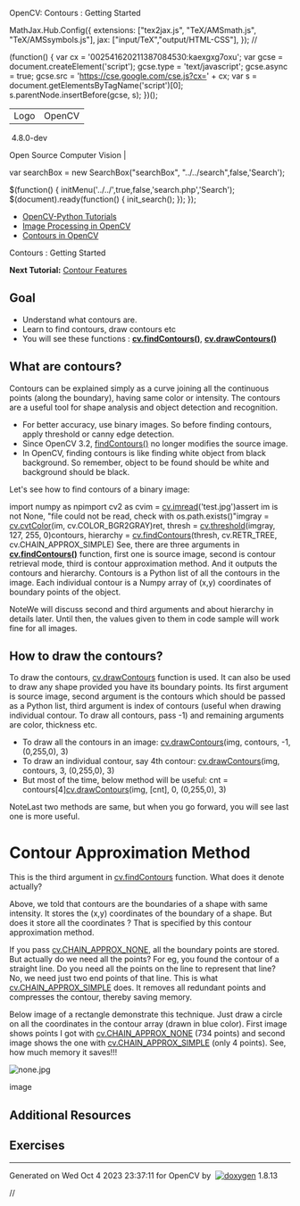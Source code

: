 

OpenCV: Contours : Getting Started

 MathJax.Hub.Config({
 extensions: ["tex2jax.js", "TeX/AMSmath.js", "TeX/AMSsymbols.js"],
 jax: ["input/TeX","output/HTML-CSS"],
});
//<![CDATA[
MathJax.Hub.Config(
{
 TeX: {
 Macros: {
 matTT: [ "\\[ \\left|\\begin{array}{ccc} #1 & #2 & #3\\\\ #4 & #5 & #6\\\\ #7 & #8 & #9 \\end{array}\\right| \\]", 9],
 fork: ["\\left\\{ \\begin{array}{l l} #1 & \\mbox{#2}\\\\ #3 & \\mbox{#4}\\\\ \\end{array} \\right.", 4],
 forkthree: ["\\left\\{ \\begin{array}{l l} #1 & \\mbox{#2}\\\\ #3 & \\mbox{#4}\\\\ #5 & \\mbox{#6}\\\\ \\end{array} \\right.", 6],
 forkfour: ["\\left\\{ \\begin{array}{l l} #1 & \\mbox{#2}\\\\ #3 & \\mbox{#4}\\\\ #5 & \\mbox{#6}\\\\ #7 & \\mbox{#8}\\\\ \\end{array} \\right.", 8],
 vecthree: ["\\begin{bmatrix} #1\\\\ #2\\\\ #3 \\end{bmatrix}", 3],
 vecthreethree: ["\\begin{bmatrix} #1 & #2 & #3\\\\ #4 & #5 & #6\\\\ #7 & #8 & #9 \\end{bmatrix}", 9],
 cameramatrix: ["#1 = \\begin{bmatrix} f\_x & 0 & c\_x\\\\ 0 & f\_y & c\_y\\\\ 0 & 0 & 1 \\end{bmatrix}", 1],
 distcoeffs: ["(k\_1, k\_2, p\_1, p\_2[, k\_3[, k\_4, k\_5, k\_6 [, s\_1, s\_2, s\_3, s\_4[, \\tau\_x, \\tau\_y]]]]) \\text{ of 4, 5, 8, 12 or 14 elements}"],
 distcoeffsfisheye: ["(k\_1, k\_2, k\_3, k\_4)"],
 hdotsfor: ["\\dots", 1],
 mathbbm: ["\\mathbb{#1}", 1],
 bordermatrix: ["\\matrix{#1}", 1]
 }
 }
}
);
//]]>

 (function() {
 var cx = '002541620211387084530:kaexgxg7oxu';
 var gcse = document.createElement('script');
 gcse.type = 'text/javascript';
 gcse.async = true;
 gcse.src = 'https://cse.google.com/cse.js?cx=' + cx;
 var s = document.getElementsByTagName('script')[0];
 s.parentNode.insertBefore(gcse, s);
 })();

|  |  |
| --- | --- |
| Logo | OpenCV
 4.8.0-dev

Open Source Computer Vision |

var searchBox = new SearchBox("searchBox", "../../search",false,'Search');

$(function() {
 initMenu('../../',true,false,'search.php','Search');
 $(document).ready(function() { init\_search(); });
});

* [OpenCV-Python Tutorials](../../d6/d00/tutorial_py_root.html "../../d6/d00/tutorial_py_root.html")
* [Image Processing in OpenCV](../../d2/d96/tutorial_py_table_of_contents_imgproc.html "../../d2/d96/tutorial_py_table_of_contents_imgproc.html")
* [Contours in OpenCV](../../d3/d05/tutorial_py_table_of_contents_contours.html "../../d3/d05/tutorial_py_table_of_contents_contours.html")

Contours : Getting Started  

**Next Tutorial:** [Contour Features](../../dd/d49/tutorial_py_contour_features.html "../../dd/d49/tutorial_py_contour_features.html")

## Goal

* Understand what contours are.
* Learn to find contours, draw contours etc
* You will see these functions : **[cv.findContours()](../../d3/dc0/group__imgproc__shape.html#gadf1ad6a0b82947fa1fe3c3d497f260e0 "Finds contours in a binary image. ")**, **[cv.drawContours()](../../d6/d6e/group__imgproc__draw.html#ga746c0625f1781f1ffc9056259103edbc "Draws contours outlines or filled contours. ")**

## What are contours?

Contours can be explained simply as a curve joining all the continuous points (along the boundary), having same color or intensity. The contours are a useful tool for shape analysis and object detection and recognition.

* For better accuracy, use binary images. So before finding contours, apply threshold or canny edge detection.
* Since OpenCV 3.2, [findContours()](../../d3/dc0/group__imgproc__shape.html#gadf1ad6a0b82947fa1fe3c3d497f260e0 "Finds contours in a binary image. ") no longer modifies the source image.
* In OpenCV, finding contours is like finding white object from black background. So remember, object to be found should be white and background should be black.

Let's see how to find contours of a binary image: 

import numpy as npimport cv2 as cvim = [cv.imread](../../d4/da8/group__imgcodecs.html#ga288b8b3da0892bd651fce07b3bbd3a56 "../../d4/da8/group__imgcodecs.html#ga288b8b3da0892bd651fce07b3bbd3a56")('test.jpg')assert im is not None, "file could not be read, check with os.path.exists()"imgray = [cv.cvtColor](../../d8/d01/group__imgproc__color__conversions.html#ga397ae87e1288a81d2363b61574eb8cab "../../d8/d01/group__imgproc__color__conversions.html#ga397ae87e1288a81d2363b61574eb8cab")(im, cv.COLOR\_BGR2GRAY)ret, thresh = [cv.threshold](../../d7/d1b/group__imgproc__misc.html#gae8a4a146d1ca78c626a53577199e9c57 "../../d7/d1b/group__imgproc__misc.html#gae8a4a146d1ca78c626a53577199e9c57")(imgray, 127, 255, 0)contours, hierarchy = [cv.findContours](../../d3/dc0/group__imgproc__shape.html#gae4156f04053c44f886e387cff0ef6e08 "../../d3/dc0/group__imgproc__shape.html#gae4156f04053c44f886e387cff0ef6e08")(thresh, cv.RETR\_TREE, cv.CHAIN\_APPROX\_SIMPLE) See, there are three arguments in **[cv.findContours()](../../d3/dc0/group__imgproc__shape.html#gadf1ad6a0b82947fa1fe3c3d497f260e0 "Finds contours in a binary image. ")** function, first one is source image, second is contour retrieval mode, third is contour approximation method. And it outputs the contours and hierarchy. Contours is a Python list of all the contours in the image. Each individual contour is a Numpy array of (x,y) coordinates of boundary points of the object.

NoteWe will discuss second and third arguments and about hierarchy in details later. Until then, the values given to them in code sample will work fine for all images.
## How to draw the contours?

To draw the contours, [cv.drawContours](../../d6/d6e/group__imgproc__draw.html#ga746c0625f1781f1ffc9056259103edbc "Draws contours outlines or filled contours. ") function is used. It can also be used to draw any shape provided you have its boundary points. Its first argument is source image, second argument is the contours which should be passed as a Python list, third argument is index of contours (useful when drawing individual contour. To draw all contours, pass -1) and remaining arguments are color, thickness etc.

* To draw all the contours in an image: [cv.drawContours](../../d6/d6e/group__imgproc__draw.html#ga746c0625f1781f1ffc9056259103edbc "../../d6/d6e/group__imgproc__draw.html#ga746c0625f1781f1ffc9056259103edbc")(img, contours, -1, (0,255,0), 3)
* To draw an individual contour, say 4th contour: [cv.drawContours](../../d6/d6e/group__imgproc__draw.html#ga746c0625f1781f1ffc9056259103edbc "../../d6/d6e/group__imgproc__draw.html#ga746c0625f1781f1ffc9056259103edbc")(img, contours, 3, (0,255,0), 3)
* But most of the time, below method will be useful: cnt = contours[4][cv.drawContours](../../d6/d6e/group__imgproc__draw.html#ga746c0625f1781f1ffc9056259103edbc "../../d6/d6e/group__imgproc__draw.html#ga746c0625f1781f1ffc9056259103edbc")(img, [cnt], 0, (0,255,0), 3)

NoteLast two methods are same, but when you go forward, you will see last one is more useful.
# Contour Approximation Method

This is the third argument in [cv.findContours](../../d3/dc0/group__imgproc__shape.html#gadf1ad6a0b82947fa1fe3c3d497f260e0 "Finds contours in a binary image. ") function. What does it denote actually?

Above, we told that contours are the boundaries of a shape with same intensity. It stores the (x,y) coordinates of the boundary of a shape. But does it store all the coordinates ? That is specified by this contour approximation method.

If you pass [cv.CHAIN\_APPROX\_NONE](../../d3/dc0/group__imgproc__shape.html#gga4303f45752694956374734a03c54d5ffaf7d9a3582d021d5dadcb0e37201a62f8 "../../d3/dc0/group__imgproc__shape.html#gga4303f45752694956374734a03c54d5ffaf7d9a3582d021d5dadcb0e37201a62f8"), all the boundary points are stored. But actually do we need all the points? For eg, you found the contour of a straight line. Do you need all the points on the line to represent that line? No, we need just two end points of that line. This is what [cv.CHAIN\_APPROX\_SIMPLE](../../d3/dc0/group__imgproc__shape.html#gga4303f45752694956374734a03c54d5ffa5f2883048e654999209f88ba04c302f5 "../../d3/dc0/group__imgproc__shape.html#gga4303f45752694956374734a03c54d5ffa5f2883048e654999209f88ba04c302f5") does. It removes all redundant points and compresses the contour, thereby saving memory.

Below image of a rectangle demonstrate this technique. Just draw a circle on all the coordinates in the contour array (drawn in blue color). First image shows points I got with [cv.CHAIN\_APPROX\_NONE](../../d3/dc0/group__imgproc__shape.html#gga4303f45752694956374734a03c54d5ffaf7d9a3582d021d5dadcb0e37201a62f8 "../../d3/dc0/group__imgproc__shape.html#gga4303f45752694956374734a03c54d5ffaf7d9a3582d021d5dadcb0e37201a62f8") (734 points) and second image shows the one with [cv.CHAIN\_APPROX\_SIMPLE](../../d3/dc0/group__imgproc__shape.html#gga4303f45752694956374734a03c54d5ffa5f2883048e654999209f88ba04c302f5 "../../d3/dc0/group__imgproc__shape.html#gga4303f45752694956374734a03c54d5ffa5f2883048e654999209f88ba04c302f5") (only 4 points). See, how much memory it saves!!!

![none.jpg](../../none.jpg)

image
## Additional Resources

## Exercises

---

Generated on Wed Oct 4 2023 23:37:11 for OpenCV by  [![doxygen](../../doxygen.png)](http://www.doxygen.org/index.html "http://www.doxygen.org/index.html") 1.8.13

//<![CDATA[
addTutorialsButtons();
//]]>

